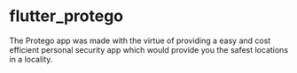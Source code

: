 # flutter_protego
The Protego app was made with the virtue of providing a easy and cost efficient personal security app which would provide you the safest locations in a locality.
